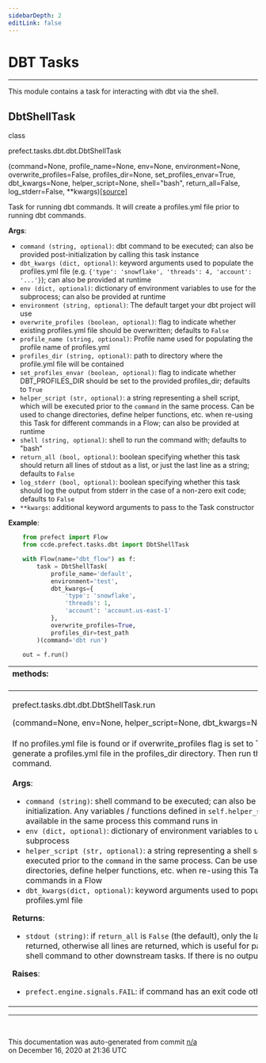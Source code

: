 ```yaml
---
sidebarDepth: 2
editLink: false
---
```

# DBT Tasks
---
This module contains a task for interacting with dbt via the shell.
 ## DbtShellTask
 <div class='class-sig' id='prefect-tasks-dbt-dbt-dbtshelltask'><p class="prefect-sig">class </p><p class="prefect-class">prefect.tasks.dbt.dbt.DbtShellTask</p>(command=None, profile_name=None, env=None, environment=None, overwrite_profiles=False, profiles_dir=None, set_profiles_envar=True, dbt_kwargs=None, helper_script=None, shell="bash", return_all=False, log_stderr=False, **kwargs)<span class="source"><a href="https://github.com/PrefectHQ/prefect/blob/master/src/prefect/tasks/dbt/dbt.py#L9">[source]</a></span></div>

Task for running dbt commands. It will create a profiles.yml file prior to running dbt commands.

**Args**:     <ul class="args"><li class="args">`command (string, optional)`: dbt command to be executed; can also be         provided post-initialization by calling this task instance     </li><li class="args">`dbt_kwargs (dict, optional)`: keyword arguments used to populate the profiles.yml file         (e.g.  `{'type': 'snowflake', 'threads': 4, 'account': '...'}`); can also be         provided at runtime     </li><li class="args">`env (dict, optional)`: dictionary of environment variables to use for         the subprocess; can also be provided at runtime     </li><li class="args">`environment (string, optional)`: The default target your dbt project will use     </li><li class="args">`overwrite_profiles (boolean, optional)`: flag to indicate whether existing         profiles.yml file should be overwritten; defaults to `False`     </li><li class="args">`profile_name (string, optional)`: Profile name used for populating the profile name of         profiles.yml     </li><li class="args">`profiles_dir (string, optional)`: path to directory where the profile.yml file will be         contained     </li><li class="args">`set_profiles_envar (boolean, optional)`: flag to indicate whether DBT_PROFILES_DIR         should be set to the provided profiles_dir; defaults to `True`     </li><li class="args">`helper_script (str, optional)`: a string representing a shell script, which         will be executed prior to the `command` in the same process. Can be used to         change directories, define helper functions, etc. when re-using this Task         for different commands in a Flow; can also be provided at runtime     </li><li class="args">`shell (string, optional)`: shell to run the command with; defaults to "bash"     </li><li class="args">`return_all (bool, optional)`: boolean specifying whether this task should return all         lines of stdout as a list, or just the last line as a string; defaults to `False`     </li><li class="args">`log_stderr (bool, optional)`: boolean specifying whether this task         should log the output from stderr in the case of a non-zero exit code;         defaults to `False`     </li><li class="args">`**kwargs`: additional keyword arguments to pass to the Task constructor</li></ul> **Example**:     
```python
    from prefect import Flow
    from ccde.prefect.tasks.dbt import DbtShellTask

    with Flow(name="dbt_flow") as f:
        task = DbtShellTask(
            profile_name='default',
            environment='test',
            dbt_kwargs={
                'type': 'snowflake',
                'threads': 1,
                'account': 'account.us-east-1'
            },
            overwrite_profiles=True,
            profiles_dir=test_path
        )(command='dbt run')

    out = f.run()

```

|methods: &nbsp;&nbsp;&nbsp;&nbsp;&nbsp;&nbsp;&nbsp;&nbsp;&nbsp;&nbsp;&nbsp;&nbsp;&nbsp;&nbsp;&nbsp;&nbsp;&nbsp;&nbsp;&nbsp;&nbsp;&nbsp;&nbsp;&nbsp;&nbsp;&nbsp;&nbsp;&nbsp;&nbsp;&nbsp;&nbsp;&nbsp;&nbsp;&nbsp;&nbsp;&nbsp;&nbsp;&nbsp;&nbsp;&nbsp;&nbsp;&nbsp;&nbsp;&nbsp;&nbsp;&nbsp;&nbsp;&nbsp;&nbsp;&nbsp;&nbsp;&nbsp;&nbsp;&nbsp;&nbsp;&nbsp;&nbsp;&nbsp;&nbsp;&nbsp;&nbsp;&nbsp;&nbsp;&nbsp;&nbsp;&nbsp;&nbsp;&nbsp;&nbsp;&nbsp;&nbsp;&nbsp;&nbsp;&nbsp;&nbsp;&nbsp;&nbsp;&nbsp;&nbsp;&nbsp;&nbsp;&nbsp;&nbsp;&nbsp;&nbsp;&nbsp;&nbsp;&nbsp;&nbsp;&nbsp;&nbsp;&nbsp;&nbsp;&nbsp;&nbsp;&nbsp;&nbsp;&nbsp;&nbsp;&nbsp;&nbsp;&nbsp;&nbsp;&nbsp;&nbsp;&nbsp;&nbsp;&nbsp;&nbsp;&nbsp;&nbsp;&nbsp;&nbsp;&nbsp;&nbsp;&nbsp;&nbsp;&nbsp;&nbsp;&nbsp;&nbsp;&nbsp;&nbsp;&nbsp;&nbsp;&nbsp;&nbsp;&nbsp;&nbsp;&nbsp;&nbsp;&nbsp;&nbsp;&nbsp;&nbsp;&nbsp;&nbsp;&nbsp;&nbsp;&nbsp;&nbsp;&nbsp;&nbsp;&nbsp;&nbsp;&nbsp;&nbsp;&nbsp;&nbsp;&nbsp;&nbsp;|
|:----|
 | <div class='method-sig' id='prefect-tasks-dbt-dbt-dbtshelltask-run'><p class="prefect-class">prefect.tasks.dbt.dbt.DbtShellTask.run</p>(command=None, env=None, helper_script=None, dbt_kwargs=None)<span class="source"><a href="https://github.com/PrefectHQ/prefect/blob/master/src/prefect/tasks/dbt/dbt.py#L97">[source]</a></span></div>
<p class="methods">If no profiles.yml file is found or if overwrite_profiles flag is set to True, this will first generate a profiles.yml file in the profiles_dir directory. Then run the dbt cli shell command.<br><br>**Args**:     <ul class="args"><li class="args">`command (string)`: shell command to be executed; can also be         provided at task initialization. Any variables / functions defined in         `self.helper_script` will be available in the same process this command         runs in     </li><li class="args">`env (dict, optional)`: dictionary of environment variables to use for         the subprocess     </li><li class="args">`helper_script (str, optional)`: a string representing a shell script, which         will be executed prior to the `command` in the same process. Can be used to         change directories, define helper functions, etc. when re-using this Task         for different commands in a Flow      </li><li class="args">`dbt_kwargs(dict, optional)`: keyword arguments used to populate the profiles.yml file</li></ul> **Returns**:     <ul class="args"><li class="args">`stdout (string)`: if `return_all` is `False` (the default), only the last line of         stdout is returned, otherwise all lines are returned, which is useful for         passing result of shell command to other downstream tasks. If there is no         output, `None` is returned.</li></ul> **Raises**:     <ul class="args"><li class="args">`prefect.engine.signals.FAIL`: if command has an exit code other         than 0</li></ul></p>|

---
<br>


<p class="auto-gen">This documentation was auto-generated from commit <a href='https://github.com/PrefectHQ/prefect/commit/n/a'>n/a</a> </br>on December 16, 2020 at 21:36 UTC</p>